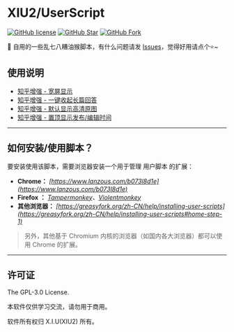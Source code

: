 # XIU2/UserScript

[![GitHub license](https://img.shields.io/github/license/XIU2/UserScript.svg?style=flat-square&color=4285dd)](https://github.com/XIU2/UserScript/blob/master/LICENSE)
[![GitHub Star](https://img.shields.io/github/stars/XIU2/UserScript.svg?style=flat-square&label=Star&color=4285dd)](https://github.com/XIU2/UserScript/stargazers)
[![GitHub Fork](https://img.shields.io/github/forks/XIU2/UserScript.svg?style=flat-square&label=Fork&color=4285dd)](https://github.com/XIU2/UserScript/network/members)

🔨 自用的一些乱七八糟油猴脚本，有什么问题请发 [Issues](https://github.com/XIU2/UserScript/issues/new/choose)，觉得好用请点个⭐~

## 使用说明

* [知乎增强 - 宽屏显示](https://greasyfork.org/scripts/412212)
* [知乎增强 - 一键收起长篇回答](https://greasyfork.org/scripts/412205)
* [知乎增强 - 默认显示高清原图](https://greasyfork.org/scripts/412217)
* [知乎增强 - 置顶显示发布/编辑时间](https://greasyfork.org/scripts/412216)

****

## 如何安装/使用脚本？

要安装使用该脚本，需要浏览器安装一个用于管理 用户脚本 的扩展：  
- **Chrome：** *[https://www.lanzous.com/b073l8d1e](https://www.lanzous.com/b073l8d1e)*  
- **Firefox  ：** *[Tampermonkey](https://addons.mozilla.org/firefox/addon/tampermonkey/)、[Violentmonkey](https://addons.mozilla.org/firefox/addon/violentmonkey/)*  
- **其他浏览器：** *[https://greasyfork.org/zh-CN/help/installing-user-scripts](https://greasyfork.org/zh-CN/help/installing-user-scripts#home-step-1)*  

> 另外，其他基于 Chromium 内核的浏览器（如国内各大浏览器）都可以使用 Chrome 的扩展。  

****

## 许可证

The GPL-3.0 License.

本软件仅供学习交流，请勿用于商用。  

软件所有权归 X.I.U(XIU2) 所有。  